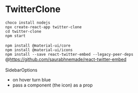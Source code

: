 # TwitterClone
 
`choco install nodejs`<br>
`npx create-react-app twitter-clone`<br>
`cd twitter-clone`<br>
`npm start`<br>
<br>
`npm install @material-ui/core`<br>
`npm install @material-ui/icons`<br>
`npm install --save react-twitter-embed --legacy-peer-deps` @https://github.com/saurabhnemade/react-twitter-embed<br>
<br>
SidebarOptions
* on hover turn blue 
* pass a component (the icon) as a  prop

